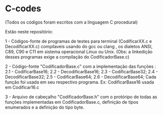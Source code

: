 # C-codes
(Todos os códigos foram escritos com a linguagem C procedural)

Estão neste repositório:

1 - Códigos-fonte de programas de testes para terminal  (CodificarXX.c e DecodificarXX.c)
compilaveis usando do gcc ou clang , os dialetos ANSI, C89, C90 e C11 em sistema operacional Linux ou Unix.
(Obs: a linkedição desses programas exige a compilação do CodificadorBase.c)

2 - Código-fonte "CodificadorBase.c" com a implementação das funções :
    2.1 - CodificarBase16;
    2.2 - DecodificarBase16;
    2.3 - CodificarBase32;
    2.4 - DecodificarBase32;
    2.5 - CodificarBase64;
    2.6 - DecodificarBase64;
 Cada função foi usada em seu respectivo programa. Ex:
 CodificarBase16 usada em Codificar16.c
    
 3 - Arquivo de cabeçalho "CodificadorBase.h" com o protóripo de todas as funções implementadas em CodificadorBase.c,
 definição de tipos enumerados e a definição do tipo byte.
